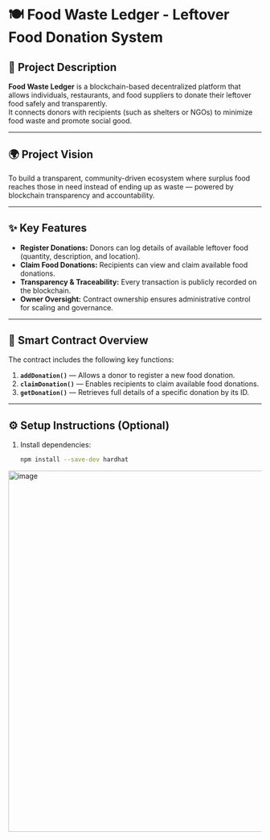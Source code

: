 # 🍽️ Food Waste Ledger - Leftover Food Donation System

## 📖 Project Description
**Food Waste Ledger** is a blockchain-based decentralized platform that allows individuals, restaurants, and food suppliers to donate their leftover food safely and transparently.  
It connects donors with recipients (such as shelters or NGOs) to minimize food waste and promote social good.

---

## 🌍 Project Vision
To build a transparent, community-driven ecosystem where surplus food reaches those in need instead of ending up as waste — powered by blockchain transparency and accountability.

---

## ✨ Key Features

- **Register Donations:** Donors can log details of available leftover food (quantity, description, and location).
- **Claim Food Donations:** Recipients can view and claim available food donations.
- **Transparency & Traceability:** Every transaction is publicly recorded on the blockchain.
- **Owner Oversight:** Contract ownership ensures administrative control for scaling and governance.

---

## 🧩 Smart Contract Overview
The contract includes the following key functions:

1. **`addDonation()`** — Allows a donor to register a new food donation.  
2. **`claimDonation()`** — Enables recipients to claim available food donations.  
3. **`getDonation()`** — Retrieves full details of a specific donation by its ID.

---

## ⚙️ Setup Instructions (Optional)
1. Install dependencies:
   ```bash
   npm install --save-dev hardhat

<img width="1413" height="717" alt="image" src="https://github.com/user-attachments/assets/960ce516-67b9-4fa9-82b2-eef9ab18814a" />
